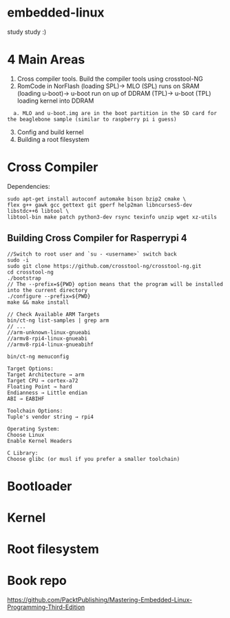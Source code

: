 # embedded-linux
study study :)

# 4 Main Areas
1. Cross compiler tools. Build the compiler tools using crosstool-NG
2. RomCode in NorFlash (loading SPL)-> MLO (SPL) runs on SRAM (loading u-boot)-> u-boot run on up of DDRAM (TPL)-> u-boot (TPL) loading kernel into DDRAM
```
  a. MLO and u-boot.img are in the boot partition in the SD card for the beaglebone sample (similar to raspberry pi i guess)
```
3. Config and build kernel
4. Building a root filesystem 

# Cross Compiler

Dependencies:
```
sudo apt-get install autoconf automake bison bzip2 cmake \
flex g++ gawk gcc gettext git gperf help2man libncurses5-dev libstdc++6 libtool \ 
libtool-bin make patch python3-dev rsync texinfo unzip wget xz-utils
```


## Building Cross Compiler for Rasperrypi 4
```
//Switch to root user and `su - <username>` switch back
sudo -i
sudo git clone https://github.com/crosstool-ng/crosstool-ng.git
cd crosstool-ng
./bootstrap
// The --prefix=${PWD} option means that the program will be installed into the current directory
./configure --prefix=${PWD}
make && make install

// Check Available ARM Targets
bin/ct-ng list-samples | grep arm
// ...
//arm-unknown-linux-gnueabi
//armv8-rpi4-linux-gnueabi
//armv8-rpi4-linux-gnueabihf

bin/ct-ng menuconfig

Target Options:
Target Architecture → arm
Target CPU → cortex-a72
Floating Point → hard
Endianness → Little endian
ABI → EABIHF

Toolchain Options:
Tuple's vendor string → rpi4

Operating System:
Choose Linux
Enable Kernel Headers

C Library:
Choose glibc (or musl if you prefer a smaller toolchain)

```


# Bootloader 

# Kernel 

# Root filesystem 




# Book repo
https://github.com/PacktPublishing/Mastering-Embedded-Linux-Programming-Third-Edition
